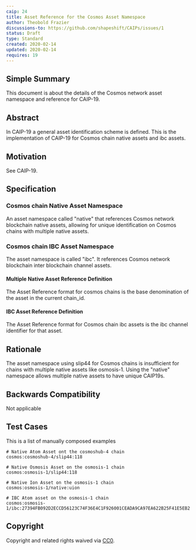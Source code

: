 ```yaml
---
caip: 24
title: Asset Reference for the Cosmos Asset Namespace
author: Theobold Frazier
discussions-to: https://github.com/shapeshift/CAIPs/issues/1
status: Draft
type: Standard
created: 2020-02-14
updated: 2020-02-14
requires: 19
---
```


## Simple Summary

This document is about the details of the Cosmos network asset namespace and reference for CAIP-19.

## Abstract

In CAIP-19 a general asset identification scheme is defined. This is the
implementation of CAIP-19 for Cosmos chain native assets and ibc assets.

## Motivation

See CAIP-19.

## Specification

### Cosmos chain Native Asset Namespace

An asset namespace called "native" that references Cosmos network blockchain native assets, allowing for unique identification on Cosmos chains with multiple native assets.

### Cosmos chain IBC Asset Namespace

The asset namespace is called "ibc". It references Cosmos network blockchain inter blockchain channel assets.

#### Multiple Native Asset Reference Definition

The Asset Reference format for cosmos chains is the base denomination of the asset in the current chain_id.

#### IBC Asset Reference Definition

The Asset Reference format for Cosmos chain ibc assets is the ibc channel identifier for that asset.

## Rationale

The asset namespace using slip44 for Cosmos chains is insufficient for chains with multiple native assets like osmosis-1. Using the "native" namespace allows multiple native assets to have unique CAIP19s.

## Backwards Compatibility

Not applicable

## Test Cases

This is a list of manually composed examples

```
# Native Atom Asset ont the cosmoshub-4 chain
cosmos:cosmoshub-4/slip44:118

# Native Osmosis Asset on the osmosis-1 chain
cosmos:osmosis-1/slip44:118

# Native Ion Asset on the osmosis-1 chain
cosmos:osmosis-1/native:uion

# IBC Atom asset on the osmosis-1 chain
cosmos:osmosis-1/ibc:27394FB092D2ECCD56123C74F36E4C1F926001CEADA9CA97EA622B25F41E5EB2
```

## Copyright

Copyright and related rights waived via [CC0](https://creativecommons.org/publicdomain/zero/1.0/).
